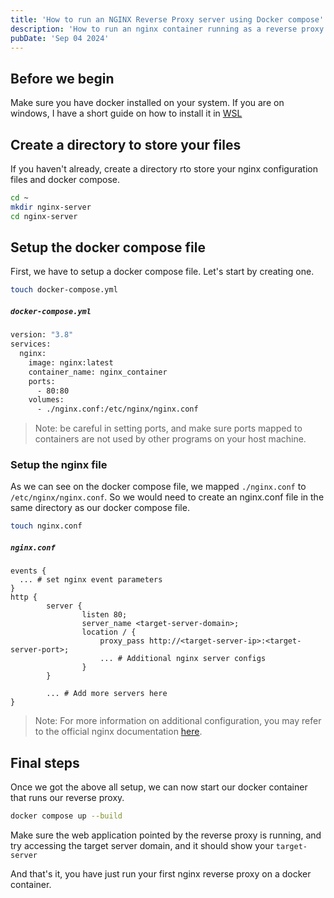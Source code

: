 ```yaml
---
title: 'How to run an NGINX Reverse Proxy server using Docker compose'
description: 'How to run an nginx container running as a reverse proxy server with basic configuration on docker using a docker compose file'
pubDate: 'Sep 04 2024'
---
```


## Before we begin

Make sure you have docker installed on your system. If you are on windows, I have a short guide on how to install it in [WSL](https://blog.germaniii.com/blog/how-to-setup-docker-on-ubuntu-22-04-wsl)

## Create a directory to store your files

If you haven't already, create a directory rto store your nginx configuration files and docker compose.

```bash
cd ~
mkdir nginx-server
cd nginx-server
```

## Setup the docker compose file

First, we have to setup a docker compose file. Let's start by creating one.

```bash
touch docker-compose.yml
```

##### **`docker-compose.yml`**
```dockerfile
version: "3.8"
services:
  nginx:
    image: nginx:latest
    container_name: nginx_container
    ports:
      - 80:80
    volumes:
      - ./nginx.conf:/etc/nginx/nginx.conf
```

> Note: be careful in setting ports, and make sure ports mapped to containers are not used by other programs on your host machine.

### Setup the nginx file

As we can see on the docker compose file, we mapped `./nginx.conf` to `/etc/nginx/nginx.conf`. So we would need to create an nginx.conf file in the same directory as our docker compose file.

```bash
touch nginx.conf
```

##### **`nginx.conf`**
```nginx
events {
  ... # set nginx event parameters
}
http {
        server {
                listen 80;
                server_name <target-server-domain>;
                location / {
                    proxy_pass http://<target-server-ip>:<target-server-port>;
                    ... # Additional nginx server configs
                }
        }

        ... # Add more servers here
}
```

> Note: For more information on additional configuration, you may refer to the official nginx documentation [here](https://docs.nginx.com/nginx/admin-guide/web-server/reverse-proxy).

## Final steps

Once we got the above all setup, we can now start our docker container that runs our reverse proxy.

```bash
docker compose up --build
```

Make sure the web application pointed by the reverse proxy is running, and try accessing the target server domain, and it should show your `target-server`

And that's it, you have just run your first nginx reverse proxy on a docker container.

